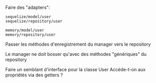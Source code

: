 Faire des "adapters":

    sequelize/model/user
    sequelize/repository/user

    memory/model/user
    memory/repository/user

Passer les méthodes d'enregistrement du manager vers le repository

Le manager ne doit bosser qu'avec des méthodes "génériques" du repository

Faire un semblant d'interface pour la classe User
Accède-t-on aux propriétés via des getters ?
